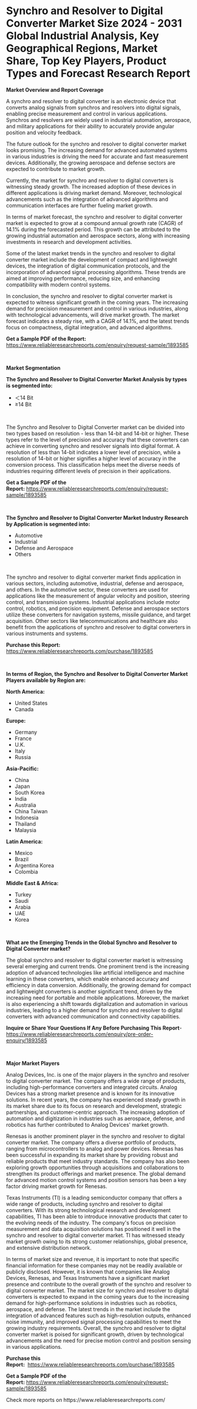 <p><h1>Synchro and Resolver to Digital Converter Market Size 2024 - 2031 Global Industrial Analysis, Key Geographical Regions, Market Share, Top Key Players, Product Types and Forecast Research Report</h1></p><p><strong>Market Overview and Report Coverage</strong></p>
<p><p>A synchro and resolver to digital converter is an electronic device that converts analog signals from synchros and resolvers into digital signals, enabling precise measurement and control in various applications. Synchros and resolvers are widely used in industrial automation, aerospace, and military applications for their ability to accurately provide angular position and velocity feedback.</p><p>The future outlook for the synchro and resolver to digital converter market looks promising. The increasing demand for advanced automated systems in various industries is driving the need for accurate and fast measurement devices. Additionally, the growing aerospace and defense sectors are expected to contribute to market growth.</p><p>Currently, the market for synchro and resolver to digital converters is witnessing steady growth. The increased adoption of these devices in different applications is driving market demand. Moreover, technological advancements such as the integration of advanced algorithms and communication interfaces are further fueling market growth.</p><p>In terms of market forecast, the synchro and resolver to digital converter market is expected to grow at a compound annual growth rate (CAGR) of 14.1% during the forecasted period. This growth can be attributed to the growing industrial automation and aerospace sectors, along with increasing investments in research and development activities.</p><p>Some of the latest market trends in the synchro and resolver to digital converter market include the development of compact and lightweight devices, the integration of digital communication protocols, and the incorporation of advanced signal processing algorithms. These trends are aimed at improving performance, reducing size, and enhancing compatibility with modern control systems.</p><p>In conclusion, the synchro and resolver to digital converter market is expected to witness significant growth in the coming years. The increasing demand for precision measurement and control in various industries, along with technological advancements, will drive market growth. The market forecast indicates a steady rise, with a CAGR of 14.1%, and the latest trends focus on compactness, digital integration, and advanced algorithms.</p></p>
<p><strong>Get a Sample PDF of the Report:</strong> <a href="https://www.reliableresearchreports.com/enquiry/request-sample/1893585">https://www.reliableresearchreports.com/enquiry/request-sample/1893585</a></p>
<p>&nbsp;</p>
<p><strong>Market Segmentation</strong></p>
<p><strong>The Synchro and Resolver to Digital Converter Market Analysis by types is segmented into:</strong></p>
<p><ul><li>＜14 Bit</li><li>≥14 Bit</li></ul></p>
<p>&nbsp;</p>
<p><p>The Synchro and Resolver to Digital Converter market can be divided into two types based on resolution - less than 14-bit and 14-bit or higher. These types refer to the level of precision and accuracy that these converters can achieve in converting synchro and resolver signals into digital format. A resolution of less than 14-bit indicates a lower level of precision, while a resolution of 14-bit or higher signifies a higher level of accuracy in the conversion process. This classification helps meet the diverse needs of industries requiring different levels of precision in their applications.</p></p>
<p><strong>Get a Sample PDF of the Report:</strong>&nbsp;<a href="https://www.reliableresearchreports.com/enquiry/request-sample/1893585">https://www.reliableresearchreports.com/enquiry/request-sample/1893585</a></p>
<p>&nbsp;</p>
<p><strong>The Synchro and Resolver to Digital Converter Market Industry Research by Application is segmented into:</strong></p>
<p><ul><li>Automotive</li><li>Industrial</li><li>Defense and Aerospace</li><li>Others</li></ul></p>
<p>&nbsp;</p>
<p><p>The synchro and resolver to digital converter market finds application in various sectors, including automotive, industrial, defense and aerospace, and others. In the automotive sector, these converters are used for applications like the measurement of angular velocity and position, steering control, and transmission systems. Industrial applications include motor control, robotics, and precision equipment. Defense and aerospace sectors utilize these converters for navigation systems, missile guidance, and target acquisition. Other sectors like telecommunications and healthcare also benefit from the applications of synchro and resolver to digital converters in various instruments and systems.</p></p>
<p><strong>Purchase this Report:</strong>&nbsp; <a href="https://www.reliableresearchreports.com/purchase/1893585">https://www.reliableresearchreports.com/purchase/1893585</a></p>
<p>&nbsp;</p>
<p><strong>In terms of Region, the Synchro and Resolver to Digital Converter Market Players available by Region are:</strong></p>
<p>
    <p> <strong> North America: </strong>
        <ul>
            <li>United States</li>
            <li>Canada</li>
        </ul>
        </p> 
    <p> <strong> Europe: </strong>
        <ul>
            <li>Germany</li>
            <li>France</li>
            <li>U.K.</li>
            <li>Italy</li>
            <li>Russia</li>
        </ul>
        </p> 
    <p> <strong> Asia-Pacific: </strong>
        <ul>
            <li>China</li>
            <li>Japan</li>
            <li>South Korea</li>
            <li>India</li>
            <li>Australia</li>
            <li>China Taiwan</li>
            <li>Indonesia</li>
            <li>Thailand</li>
            <li>Malaysia</li>
        </ul>
        </p> 
    <p> <strong> Latin America: </strong>
        <ul>
            <li>Mexico</li>
            <li>Brazil</li>
            <li>Argentina Korea</li>
            <li>Colombia</li>
        </ul>
        </p> 
    <p> <strong> Middle East & Africa: </strong>
        <ul>
            <li>Turkey</li>
            <li>Saudi</li>
            <li>Arabia</li>
            <li>UAE</li>
            <li>Korea</li>
        </ul>
    </p>
    </p>
<p>&nbsp;</p>
<p><strong>What are the Emerging Trends in the Global Synchro and Resolver to Digital Converter market?</strong></p>
<p><p>The global synchro and resolver to digital converter market is witnessing several emerging and current trends. One prominent trend is the increasing adoption of advanced technologies like artificial intelligence and machine learning in these converters, which enable enhanced accuracy and efficiency in data conversion. Additionally, the growing demand for compact and lightweight converters is another significant trend, driven by the increasing need for portable and mobile applications. Moreover, the market is also experiencing a shift towards digitalization and automation in various industries, leading to a higher demand for synchro and resolver to digital converters with advanced communication and connectivity capabilities.</p></p>
<p><strong>Inquire or Share Your Questions If Any Before Purchasing This Report</strong>- <a href="https://www.reliableresearchreports.com/enquiry/pre-order-enquiry/1893585">https://www.reliableresearchreports.com/enquiry/pre-order-enquiry/1893585</a></p>
<p>&nbsp;</p>
<p><strong>Major Market Players</strong></p>
<p><p>Analog Devices, Inc. is one of the major players in the synchro and resolver to digital converter market. The company offers a wide range of products, including high-performance converters and integrated circuits. Analog Devices has a strong market presence and is known for its innovative solutions. In recent years, the company has experienced steady growth in its market share due to its focus on research and development, strategic partnerships, and customer-centric approach. The increasing adoption of automation and digitization in industries such as aerospace, defense, and robotics has further contributed to Analog Devices' market growth.</p><p>Renesas is another prominent player in the synchro and resolver to digital converter market. The company offers a diverse portfolio of products, ranging from microcontrollers to analog and power devices. Renesas has been successful in expanding its market share by providing robust and reliable products that meet industry standards. The company has also been exploring growth opportunities through acquisitions and collaborations to strengthen its product offerings and market presence. The global demand for advanced motion control systems and position sensors has been a key factor driving market growth for Renesas.</p><p>Texas Instruments (TI) is a leading semiconductor company that offers a wide range of products, including synchro and resolver to digital converters. With its strong technological research and development capabilities, TI has been able to introduce innovative products that cater to the evolving needs of the industry. The company's focus on precision measurement and data acquisition solutions has positioned it well in the synchro and resolver to digital converter market. TI has witnessed steady market growth owing to its strong customer relationships, global presence, and extensive distribution network.</p><p>In terms of market size and revenue, it is important to note that specific financial information for these companies may not be readily available or publicly disclosed. However, it is known that companies like Analog Devices, Renesas, and Texas Instruments have a significant market presence and contribute to the overall growth of the synchro and resolver to digital converter market. The market size for synchro and resolver to digital converters is expected to expand in the coming years due to the increasing demand for high-performance solutions in industries such as robotics, aerospace, and defense. The latest trends in the market include the integration of advanced features such as high-resolution outputs, enhanced noise immunity, and improved signal processing capabilities to meet the growing industry requirements. Overall, the synchro and resolver to digital converter market is poised for significant growth, driven by technological advancements and the need for precise motion control and position sensing in various applications.</p></p>
<p><strong>Purchase this Report:</strong>&nbsp;&nbsp;<a href="https://www.reliableresearchreports.com/purchase/1893585">https://www.reliableresearchreports.com/purchase/1893585</a></p>
<p></p>
<p><strong>Get a Sample PDF of the Report:</strong>&nbsp;<a href="https://www.reliableresearchreports.com/enquiry/request-sample/1893585">https://www.reliableresearchreports.com/enquiry/request-sample/1893585</a></p>
<p>Check more reports on https://www.reliableresearchreports.com/</p>